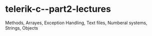 # telerik-c--part2-lectures
Methods, Arrayes, Exception Handling, Text files, Numberal systems, Strings, Objects
